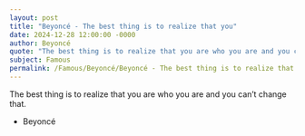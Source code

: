 ```yaml
---
layout: post
title: "Beyoncé - The best thing is to realize that you"
date: 2024-12-28 12:00:00 -0000
author: Beyoncé
quote: "The best thing is to realize that you are who you are and you can’t change that."
subject: Famous
permalink: /Famous/Beyoncé/Beyoncé - The best thing is to realize that you
---
```


The best thing is to realize that you are who you are and you can’t change that.

- Beyoncé
